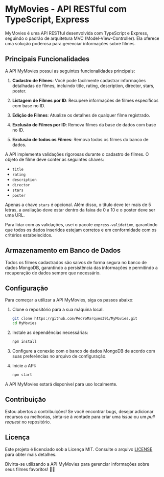 # MyMovies - API RESTful com TypeScript, Express

MyMovies é uma API RESTful desenvolvida com TypeScript e Express, seguindo o padrão de arquitetura MVC (Model-View-Controller). Ela oferece uma solução poderosa para gerenciar informações sobre filmes.

## Principais Funcionalidades

A API MyMovies possui as seguintes funcionalidades principais:

1. **Cadastro de Filmes**: Você pode facilmente cadastrar informações detalhadas de filmes, incluindo title, rating, description, director, stars, poster.

2. **Listagem de Filmes por ID**: Recupere informações de filmes específicos com base no ID.

3. **Edição de Filmes**: Atualize os detalhes de qualquer filme registrado.

4. **Exclusão de Filmes por ID**: Remova filmes da base de dados com base no ID.

4. **Exclusão de todos os Filmes**: Remova todos os filmes do banco de dados.

A API implementa validações rigorosas durante o cadastro de filmes. O objeto de filme deve conter as seguintes chaves:

- `title`
- `rating`
- `description`
- `director`
- `stars`
- `poster`

Apenas a chave `stars` é opcional. Além disso, o título deve ter mais de 5 letras, a avaliação deve estar dentro da faixa de 0 a 10 e o poster deve ser uma URL.

Para lidar com as validações, usei o pacote `express-validation`, garantindo que todos os dados inseridos estejam corretos e em conformidade com os critérios estabelecidos.

## Armazenamento em Banco de Dados

Todos os filmes cadastrados são salvos de forma segura no banco de dados MongoDB, garantindo a persistência das informações e permitindo a recuperação de dados sempre que necessário.

## Configuração

Para começar a utilizar a API MyMovies, siga os passos abaixo:

1. Clone o repositório para a sua máquina local.

   ```bash
   git clone https://github.com/PedroMarques391/MyMovies.git
   cd MyMovies
   ```

2. Instale as dependências necessárias:

   ```bash
   npm install
   ```

3. Configure a conexão com o banco de dados MongoDB de acordo com suas preferências no arquivo de configuração.

4. Inicie a API:

   ```bash
   npm start
   ```

A API MyMovies estará disponível para uso localmente.

## Contribuição

Estou abertos a contribuições! Se você encontrar bugs, desejar adicionar recursos ou melhorias, sinta-se à vontade para criar uma _issue_ ou um _pull request_ no repositório.

## Licença

Este projeto é licenciado sob a Licença MIT. Consulte o arquivo [LICENSE](LICENSE) para obter mais detalhes.

Divirta-se utilizando a API MyMovies para gerenciar informações sobre seus filmes favoritos! 🍿🎥



